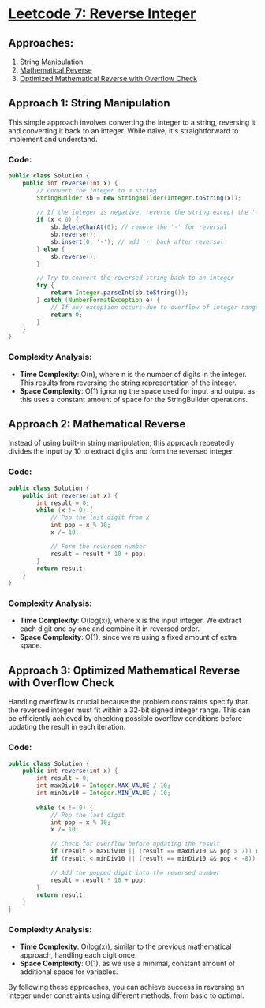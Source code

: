 # [Leetcode 7: Reverse Integer](https://leetcode.com/problems/reverse-integer/)

## Approaches:
1. [String Manipulation](#approach-1-string-manipulation)
2. [Mathematical Reverse](#approach-2-mathematical-reverse)
3. [Optimized Mathematical Reverse with Overflow Check](#approach-3-optimized-mathematical-reverse-with-overflow-check)

## Approach 1: String Manipulation
This simple approach involves converting the integer to a string, reversing it and converting it back to an integer. While naive, it's straightforward to implement and understand.

### Code:
```java
public class Solution {
    public int reverse(int x) {
        // Convert the integer to a string
        StringBuilder sb = new StringBuilder(Integer.toString(x));
        
        // If the integer is negative, reverse the string except the '-' sign
        if (x < 0) {
            sb.deleteCharAt(0); // remove the '-' for reversal
            sb.reverse();
            sb.insert(0, '-'); // add '-' back after reversal
        } else {
            sb.reverse();
        }

        // Try to convert the reversed string back to an integer
        try {
            return Integer.parseInt(sb.toString());
        } catch (NumberFormatException e) {
            // If any exception occurs due to overflow of integer range, return 0
            return 0;
        }
    }
}
```
### Complexity Analysis:
- **Time Complexity**: O(n), where n is the number of digits in the integer. This results from reversing the string representation of the integer.
- **Space Complexity**: O(1) ignoring the space used for input and output as this uses a constant amount of space for the StringBuilder operations.

## Approach 2: Mathematical Reverse
Instead of using built-in string manipulation, this approach repeatedly divides the input by 10 to extract digits and form the reversed integer.

### Code:
```java
public class Solution {
    public int reverse(int x) {
        int result = 0;
        while (x != 0) {
            // Pop the last digit from x
            int pop = x % 10;
            x /= 10;

            // Form the reversed number
            result = result * 10 + pop;
        }
        return result;
    }
}
```
### Complexity Analysis:
- **Time Complexity**: O(log(x)), where x is the input integer. We extract each digit one by one and combine it in reversed order.
- **Space Complexity**: O(1), since we're using a fixed amount of extra space.

## Approach 3: Optimized Mathematical Reverse with Overflow Check
Handling overflow is crucial because the problem constraints specify that the reversed integer must fit within a 32-bit signed integer range. This can be efficiently achieved by checking possible overflow conditions before updating the result in each iteration.

### Code:
```java
public class Solution {
    public int reverse(int x) {
        int result = 0;
        int maxDiv10 = Integer.MAX_VALUE / 10;
        int minDiv10 = Integer.MIN_VALUE / 10;
        
        while (x != 0) {
            // Pop the last digit
            int pop = x % 10;
            x /= 10;

            // Check for overflow before updating the result
            if (result > maxDiv10 || (result == maxDiv10 && pop > 7)) return 0;
            if (result < minDiv10 || (result == minDiv10 && pop < -8)) return 0;

            // Add the popped digit into the reversed number
            result = result * 10 + pop;
        }
        return result;
    }
}
```
### Complexity Analysis:
- **Time Complexity**: O(log(x)), similar to the previous mathematical approach, handling each digit once.
- **Space Complexity**: O(1), as we use a minimal, constant amount of additional space for variables.

By following these approaches, you can achieve success in reversing an integer under constraints using different methods, from basic to optimal.

